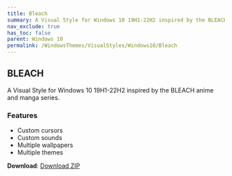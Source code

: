 ```yaml
---
title: Bleach
summary: A Visual Style for Windows 10 19H1-22H2 inspired by the BLEACH anime and manga series.
nav_exclude: true
has_toc: false
parent: Windows 10
permalink: /WindowsThemes/VisualStyles/Windows10/Bleach
---
```


## BLEACH
A Visual Style for Windows 10 19H1-22H2 inspired by the BLEACH anime and manga series.

<!-- <img align="center" src="" alt="Preview" /> -->

### Features

- Custom cursors
- Custom sounds
- Multiple wallpapers
- Multiple themes

**Download**: [Download ZIP](https://gitlab.com/the-back-room/visual-styles/windows-10/sfw/bleach/-/archive/main/bleach-main.zip)